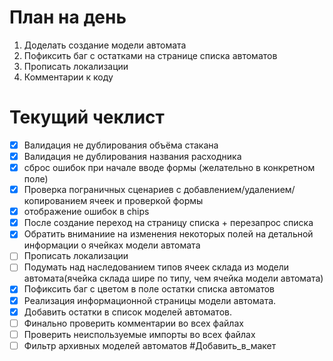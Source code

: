 # План на день
1. Доделать создание модели автомата
5. Пофиксить баг с остатками на странице списка автоматов
6. Прописать локализации
7. Комментарии к коду
# Текущий чеклист 
- [x] Валидация не дублирования объёма стакана
- [x] Валидация не дублирования названия расходника
- [x] сброс ошибок при начале вводе формы (желательно в конкретном поле)
- [x] Проверка пограничных сценариев с добавлением/удалением/копированием ячеек и проверкой формы
- [x] отображение ошибок в chips
- [x] После создание переход на страницу списка + перезапрос списка
- [x] Обратить вниманиие на изменения некоторых полей на детальной информации о ячейках модели автомата
- [ ] Прописать локализации
- [ ] Подумать над наследованием типов ячеек склада из модели автомата(ячейка склада шире по типу, чем ячейка модели автомата)
- [x] Пофиксить баг с цветом в поле остатки списка автоматов
- [x] Реализация информационной страницы модели автомата. 
- [x] Добавить остатки в список моделей автоматов.
- [ ] Финально проверить комментарии во всех файлах
- [ ] Проверить неиспользуемые импорты во всех файлах
- [ ] Фильтр архивных моделей автоматов #Добавить_в_макет 
